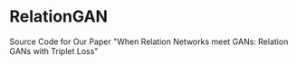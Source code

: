 # RelationGAN
Source Code for Our Paper "When Relation Networks meet GANs: Relation GANs with Triplet Loss"

